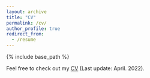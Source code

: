 ```yaml
---
layout: archive
title: "CV"
permalink: /cv/
author_profile: true
redirect_from:
  - /resume
---
```


{% include base_path %}

Feel free to check out my [CV](https://maoziming.github.io/files/CV.pdf) (Last update: April. 2022).